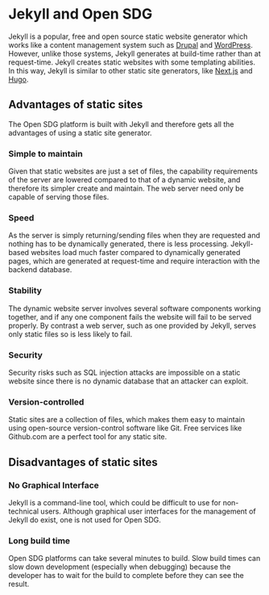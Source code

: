 <h1>Jekyll and Open SDG</h1>

Jekyll is a popular, free and open source static website generator which works like a content management system such as [Drupal](https://www.drupal.org/) and [WordPress](https://wordpress.com/). However, unlike those systems, Jekyll generates at build-time rather than at request-time. Jekyll creates static websites with some templating abilities. In this way, Jekyll is similar to other static site generators, like [Next.js](https://nextjs.org/) and [Hugo](https://gohugo.io/).

## Advantages of static sites

The Open SDG platform is built with Jekyll and therefore gets all the advantages of using a static site generator.

### Simple to maintain 

Given that static websites are just a set of files, the capability requirements of the server are lowered compared to that of a dynamic website, and therefore its simpler create and maintain. The web server need only be capable of serving those files. 

### Speed 

As the server is simply returning/sending files when they are requested and nothing has to be dynamically generated, there is less processing. Jekyll-based websites load much faster compared to dynamically generated pages, which are generated at request-time and require interaction with the backend database. 

### Stability 

The dynamic website server involves several software components working together, and if any one component fails the website will fail to be served properly. By contrast a web server, such as one provided by Jekyll, serves only static files so is less likely to fail. 

### Security 

Security risks such as SQL injection attacks are impossible on a static website since there is no dynamic database that an attacker can exploit. 

### Version-controlled 

Static sites are a collection of files, which makes them easy to maintain using open-source version-control software like Git. Free services like Github.com are a perfect tool for any static site.

## Disadvantages of static sites

### No Graphical Interface 

Jekyll is a command-line tool, which could be difficult to use for non-technical users. Although graphical user interfaces for the management of Jekyll do exist, one is not used for Open SDG.  

### Long build time 

Open SDG platforms can take several minutes to build. Slow build times can slow down development (especially when debugging) because the developer has to wait for the build to complete before they can see the result. 

